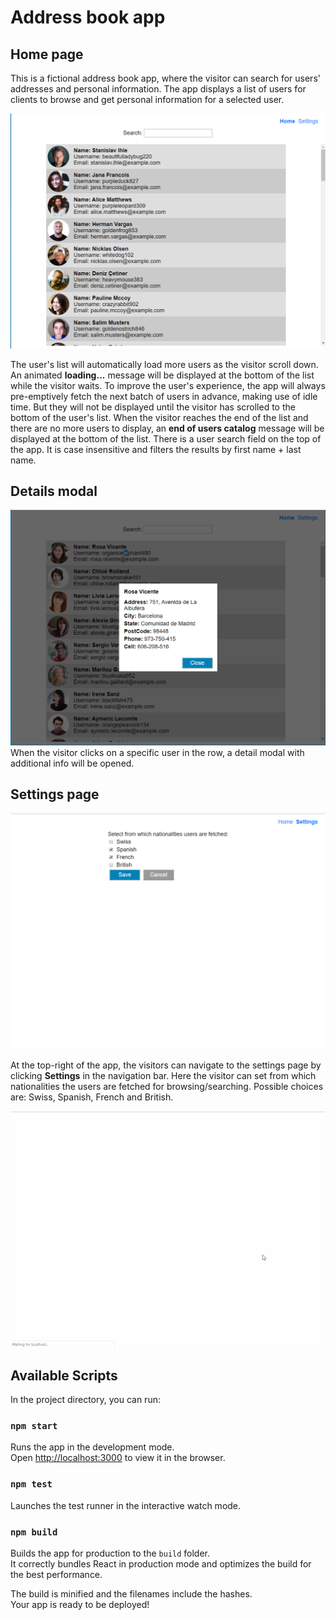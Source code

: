 # Address book app

## Home page
This is a fictional address book app, where the visitor can search for users' addresses and personal information. The app displays a list of users for clients to browse and get personal information for a selected user.

![Main page](docs/images/home-page.png "Main page")

The user&#39;s list will automatically load more users as the visitor scroll down. An animated **loading...** message will be displayed at the bottom of the list while the visitor waits.
To improve the user&#39;s experience, the app will always pre-emptively fetch the next batch of users in advance, making use of idle time. But they will not be displayed until the visitor has scrolled to the bottom of the user&#39;s list.
When the visitor reaches the end of the list and there are no more users to display, an **end of users catalog** message will be displayed at the bottom of the list.
There is a user search field on the top of the app. It is case insensitive and filters the results by first name + last name.

## Details modal
![Details modal](docs/images/home-page-modal.png "Details modal")
When the visitor clicks on a specific user in the row, a detail modal with additional info will be opened.

## Settings page
![Settings page](docs/images/settings.png "Settings page")

At the top-right of the app, the visitors can navigate to the settings page by clicking **Settings** in the navigation bar.
Here the visitor can set from which nationalities the users are fetched for browsing/searching. Possible choices are: Swiss, Spanish, French and British.

![App animation](docs/images/address-book-app.gif "App animation")

## Available Scripts

In the project directory, you can run:

### `npm start`

Runs the app in the development mode.<br />
Open [http://localhost:3000](http://localhost:3000) to view it in the browser.

### `npm test`

Launches the test runner in the interactive watch mode.<br />

### `npm build`

Builds the app for production to the `build` folder.<br />
It correctly bundles React in production mode and optimizes the build for the best performance.

The build is minified and the filenames include the hashes.<br />
Your app is ready to be deployed!
